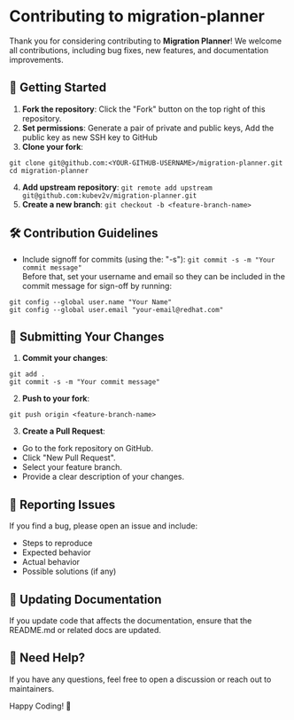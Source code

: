 # Contributing to migration-planner

Thank you for considering contributing to **Migration Planner**! We welcome all contributions, 
including bug fixes, new features, and documentation improvements.

## 📌 Getting Started

1. **Fork the repository**: Click the "Fork" button on the top right of this repository.
2. **Set permissions**: Generate a pair of private and public keys, Add the public key as new SSH key to GitHub
3. **Clone your fork**:  
``` 
git clone git@github.com:<YOUR-GITHUB-USERNAME>/migration-planner.git  
cd migration-planner
```
4. **Add upstream repository**: `git remote add upstream git@github.com:kubev2v/migration-planner.git`
5. **Create a new branch**: `git checkout -b <feature-branch-name>`

## 🛠️ Contribution Guidelines

- Include signoff for commits (using the: "-s"): `git commit -s -m "Your commit message"`  
Before that, set your username and email so they can be included in the commit message for sign-off by running:
```
git config --global user.name "Your Name"  
git config --global user.email "your-email@redhat.com"
```

## 🔁 Submitting Your Changes
1. **Commit your changes**:  
```
git add .
git commit -s -m "Your commit message"
```
2. **Push to your fork**:  
```
git push origin <feature-branch-name>
```
3. **Create a Pull Request**:  
- Go to the fork repository on GitHub.
- Click "New Pull Request".
- Select your feature branch.
- Provide a clear description of your changes.

## 🐛 Reporting Issues
If you find a bug, please open an issue and include:
- Steps to reproduce  
- Expected behavior  
- Actual behavior  
- Possible solutions (if any)  

## 📖 Updating Documentation
If you update code that affects the documentation, ensure that the README.md or related docs are updated.

## 💬 Need Help?
If you have any questions, feel free to open a discussion or reach out to maintainers.

Happy Coding! 🚀